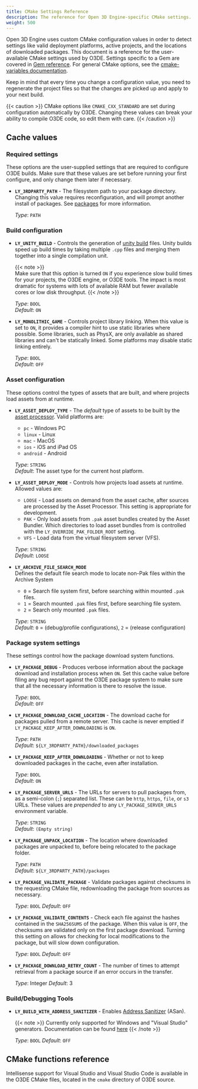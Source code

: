 ```yaml
---
title: CMake Settings Reference
description: The reference for Open 3D Engine-specific CMake settings.
weight: 500
---
```


Open 3D Engine uses custom CMake configuration values in order to detect settings like valid deployment platforms, active projects, and the locations of downloaded packages. This document is a reference for the user-available CMake settings used by O3DE. Settings specific to a Gem are covered in [Gem reference](/docs/user-guide/gems/reference). For general CMake options, see the [cmake-variables documentation](https://cmake.org/cmake/help/v3.18/manual/cmake-variables.7.html).

Keep in mind that every time you change a configuration value, you need to regenerate the project files so that the changes are picked up and apply to your next build.

{{< caution >}}
CMake options like `CMAKE_CXX_STANDARD` are set during configuration automatically by O3DE. Changing these values can break your ability to compile O3DE code, so edit them with care.
{{< /caution >}}

## Cache values

### Required settings

These options are the user-supplied settings that are required to configure O3DE builds. Make sure that these values are set before running your first configure, and only change them later if necessary.

* **`LY_3RDPARTY_PATH`** - The filesystem path to your package directory. Changing this value requires reconfiguration, and will prompt another install of packages. See [packages](./packages/) for more information.
  
  *Type*: `PATH`

### Build configuration

* **`LY_UNITY_BUILD`** - Controls the generation of [unity build](https://cmake.org/cmake/help/latest/prop_tgt/UNITY_BUILD.html) files. Unity builds speed up build times by taking multiple `.cpp` files and merging them together into a single compilation unit.

  {{< note >}}  
  Make sure that this option is turned `ON` if you experience slow build times for your projects, the O3DE engine, or O3DE tools. The impact is most dramatic for systems with lots of available RAM but fewer available cores or low disk throughput.
  {{< /note >}}  

  *Type*: `BOOL`  
  *Default*: `ON`
* **`LY_MONOLITHIC_GAME`** - Controls project library linking. When this value is set to `ON`, it provides a compiler hint to use static libraries where possible. Some libraries, such as PhysX, are only available as shared libraries and can't be statically linked. Some platforms may disable static linking entirely.

  *Type*: `BOOL`  
  *Default*: `OFF`

### Asset configuration

These options control the types of assets that are built, and where projects load assets from at runtime.

* **`LY_ASSET_DEPLOY_TYPE`** - The *default* type of assets to be built by the [asset processor](/docs/user-guide/assets/pipeline/processor/). Valid platforms are:
  * `pc` - Windows PC
  * `linux` - Linux
  * `mac` - MacOS
  * `ios` - iOS and iPad OS
  * `android` - Android
  
  *Type*: `STRING`  
  *Default*: The asset type for the current host platform.

* **`LY_ASSET_DEPLOY_MODE`** - Controls how projects load assets at runtime. Allowed values are:  
  * `LOOSE` - Load assets on demand from the asset cache, after sources are processed by the Asset Processor. This setting is appropriate for development.
  * `PAK` - Only load assets from `.pak` asset bundles created by the Asset Bundler. Which directories to load asset bundles from is controlled with the `LY_OVERRIDE_PAK_FOLDER_ROOT` setting.
  * `VFS` - Load data from the virtual filesystem server (VFS).
  
  *Type*: `STRING`  
  *Default*: `LOOSE`

* **`LY_ARCHIVE_FILE_SEARCH_MODE`**  
Defines the default file search mode to locate non-Pak files within the Archive System
  *  `0` = Search file system first, before searching within mounted `.pak` files.
  *  `1` = Search mounted `.pak` files first, before searching file system.
  *  `2` = Search only mounted `.pak` files.

  *Type*: `STRING`  
  *Default*: `0` = (debug/profile configurations), `2` = (release configuration)

### Package system settings

These settings control how the package download system functions.

* **`LY_PACKAGE_DEBUG`** - Produces verbose information about the package download and installation process when `ON`. Set this cache value before filing any bug report against the O3DE package system to make sure that all the necessary information is there to resolve the issue.

  *Type*: `BOOL`  
  *Default*: `OFF`

* **`LY_PACKAGE_DOWNLOAD_CACHE_LOCATION`** - The download cache for packages pulled from a remote server. This cache is never emptied if `LY_PACKAGE_KEEP_AFTER_DOWNLOADING` is `ON`.

  *Type*: `PATH`  
  *Default*: `${LY_3RDPARTY_PATH}/downloaded_packages`

* **`LY_PACKAGE_KEEP_AFTER_DOWNLOADING`** - Whether or not to keep downloaded packages in the cache, even after installation.

  *Type*: `BOOL`  
  *Default*: `ON`

* **`LY_PACKAGE_SERVER_URLS`** - The URLs for servers to pull packages from, as a semi-colon (`;`) separated list. These can be `http`, `https`, `file`, or `s3` URLs. These values are _prepended_ to any `LY_PACKAGE_SERVER_URLS` environment variable.

  *Type*: `STRING`  
  *Default*: `(Empty string)`

* **`LY_PACKAGE_UNPACK_LOCATION`** - The location where downloaded packages are unpacked to, before being relocated to the package folder.

  *Type*: `PATH`  
  *Default*: `${LY_3RDPARTY_PATH}/packages`

* **`LY_PACKAGE_VALIDATE_PACKAGE`** - Validate packages against checksums in the requesting CMake file, redownloading the package from sources as necessary.

  *Type*: `BOOL`
  *Default*: `OFF`

* **`LY_PACKAGE_VALIDATE_CONTENTS`** - Check each file against the hashes contained in the `SHA256SUMS` of the package. When this value is `OFF`, the checksums are validated only on the first package download. Turning this setting on allows for checking for local modifications to the package, but will slow down configuration.

  *Type*: `BOOL`
  *Default*: `OFF`

* **`LY_PACKAGE_DOWNLOAD_RETRY_COUNT`** - The number of times to attempt retrieval from a package source if an error occurs in the transfer.

  *Type*: Integer
  *Default*: 3

### Build/Debugging Tools

* **`LY_BUILD_WITH_ADDRESS_SANITIZER`** - Enables [Address Sanitizer](https://en.wikipedia.org/wiki/AddressSanitizer) (ASan).

  {{< note >}}
  Currently only supported for Windows and "Visual Studio" generators. Documentation can be found [here](https://docs.microsoft.com/en-us/cpp/sanitizers/asan?view=msvc-160)
  {{< /note >}}

  *Type*: `BOOL`
  *Default*: `OFF`

<!-- 
  TODO: Platform-specific settings - should they go here, on the platform pages, or somewhere else entirely (like in the reference appendix?)
-->

## CMake functions reference

Intellisense support for Visual Studio and Visual Studio Code is available in the O3DE CMake files, located in the `cmake` directory of O3DE source.
